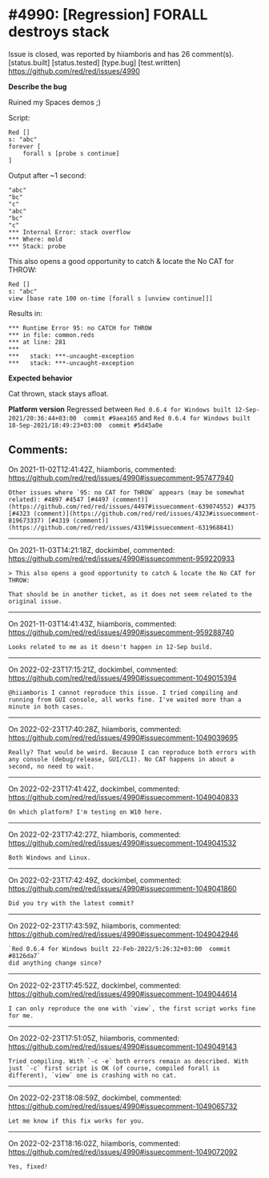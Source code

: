 
#4990: [Regression] FORALL destroys stack
================================================================================
Issue is closed, was reported by hiiamboris and has 26 comment(s).
[status.built] [status.tested] [type.bug] [test.written]
<https://github.com/red/red/issues/4990>

**Describe the bug**

Ruined my Spaces demos ;)

Script:
```
Red []
s: "abc" 
forever [
	forall s [probe s continue]
]
```
Output after ~1 second:
```
"abc"
"bc"
"c"
"abc"
"bc"
"c"
*** Internal Error: stack overflow
*** Where: mold
*** Stack: probe
```

This also opens a good opportunity to catch & locate the No CAT for THROW:
```
Red []
s: "abc" 
view [base rate 100 on-time [forall s [unview continue]]]
```
Results in:
```
*** Runtime Error 95: no CATCH for THROW
*** in file: common.reds
*** at line: 281
***
***   stack: ***-uncaught-exception
***   stack: ***-uncaught-exception
```

**Expected behavior**

Cat thrown, stack stays afloat.

**Platform version**
Regressed between
`Red 0.6.4 for Windows built 12-Sep-2021/20:36:44+03:00  commit #9aea165`
and
`Red 0.6.4 for Windows built 18-Sep-2021/18:49:23+03:00  commit #5d45a0e`


Comments:
--------------------------------------------------------------------------------

On 2021-11-02T12:41:42Z, hiiamboris, commented:
<https://github.com/red/red/issues/4990#issuecomment-957477940>

    Other issues where `95: no CAT for THROW` appears (may be somewhat related): #4897 #4547 [#4497 (comment)](https://github.com/red/red/issues/4497#issuecomment-639074552) #4375 [#4323 (comment)](https://github.com/red/red/issues/4323#issuecomment-819673337) [#4319 (comment)](https://github.com/red/red/issues/4319#issuecomment-631968841)
    

--------------------------------------------------------------------------------

On 2021-11-03T14:21:18Z, dockimbel, commented:
<https://github.com/red/red/issues/4990#issuecomment-959220933>

    > This also opens a good opportunity to catch & locate the No CAT for THROW:
    
    That should be in another ticket, as it does not seem related to the original issue.

--------------------------------------------------------------------------------

On 2021-11-03T14:41:43Z, hiiamboris, commented:
<https://github.com/red/red/issues/4990#issuecomment-959288740>

    Looks related to me as it doesn't happen in 12-Sep build.

--------------------------------------------------------------------------------

On 2022-02-23T17:15:21Z, dockimbel, commented:
<https://github.com/red/red/issues/4990#issuecomment-1049015394>

    @hiiamboris I cannot reproduce this issue. I tried compiling and running from GUI console, all works fine. I've waited more than a minute in both cases.

--------------------------------------------------------------------------------

On 2022-02-23T17:40:28Z, hiiamboris, commented:
<https://github.com/red/red/issues/4990#issuecomment-1049039695>

    Really? That would be weird. Because I can reproduce both errors with any console (debug/release, GUI/CLI). No CAT happens in about a second, no need to wait.

--------------------------------------------------------------------------------

On 2022-02-23T17:41:42Z, dockimbel, commented:
<https://github.com/red/red/issues/4990#issuecomment-1049040833>

    On which platform? I'm testing on W10 here.

--------------------------------------------------------------------------------

On 2022-02-23T17:42:27Z, hiiamboris, commented:
<https://github.com/red/red/issues/4990#issuecomment-1049041532>

    Both Windows and Linux.

--------------------------------------------------------------------------------

On 2022-02-23T17:42:49Z, dockimbel, commented:
<https://github.com/red/red/issues/4990#issuecomment-1049041860>

    Did you try with the latest commit?

--------------------------------------------------------------------------------

On 2022-02-23T17:43:59Z, hiiamboris, commented:
<https://github.com/red/red/issues/4990#issuecomment-1049042946>

    `Red 0.6.4 for Windows built 22-Feb-2022/5:26:32+03:00  commit #8126da7`
    did anything change since?

--------------------------------------------------------------------------------

On 2022-02-23T17:45:52Z, dockimbel, commented:
<https://github.com/red/red/issues/4990#issuecomment-1049044614>

    I can only reproduce the one with `view`, the first script works fine for me.

--------------------------------------------------------------------------------

On 2022-02-23T17:51:05Z, hiiamboris, commented:
<https://github.com/red/red/issues/4990#issuecomment-1049049143>

    Tried compiling. With `-c -e` both errors remain as described. With just `-c` first script is OK (of course, compiled forall is different), `view` one is crashing with no cat.

--------------------------------------------------------------------------------

On 2022-02-23T18:08:59Z, dockimbel, commented:
<https://github.com/red/red/issues/4990#issuecomment-1049065732>

    Let me know if this fix works for you.

--------------------------------------------------------------------------------

On 2022-02-23T18:16:02Z, hiiamboris, commented:
<https://github.com/red/red/issues/4990#issuecomment-1049072092>

    Yes, fixed!


